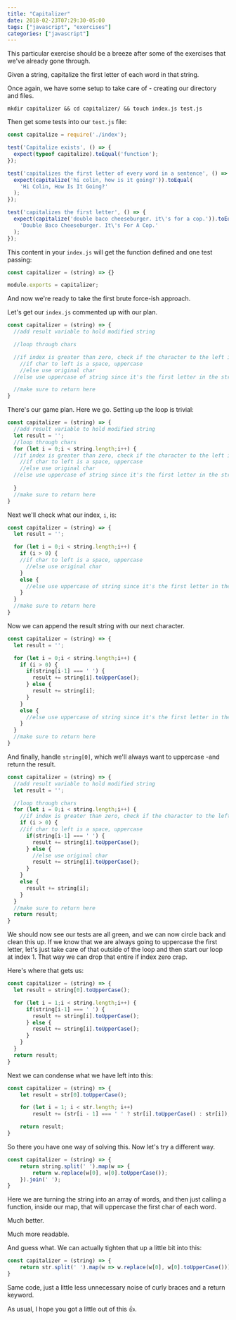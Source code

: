 ```yaml
---
title: "Capitalizer"
date: 2018-02-23T07:29:30-05:00
tags: ["javascript", "exercises"]
categories: ["javascript"]
---
```


This particular exercise should be a breeze after some of the exercises that we've already gone through.

Given a string, capitalize the first letter of each word in that string.

Once again, we have some setup to take care of - creating our directory and files.

`mkdir capitalizer && cd capitalizer/ && touch index.js test.js`

Then get some tests into our `test.js` file:
```javascript
const capitalize = require('./index');

test('Capitalize exists', () => {
  expect(typeof capitalize).toEqual('function');
});

test('capitalizes the first letter of every word in a sentence', () => {
  expect(capitalize('hi colin, how is it going?')).toEqual(
    'Hi Colin, How Is It Going?'
  );
});

test('capitalizes the first letter', () => {
  expect(capitalize('double baco cheeseburger. it\'s for a cop.')).toEqual(
    'Double Baco Cheeseburger. It\'s For A Cop.'
  );
});
```

This content in your `index.js` will get the function defined and one test passing:
``` javascript
const capitalizer = (string) => {}

module.exports = capitalizer;
```

And now we're ready to take the first brute force-ish approach.

Let's get our `index.js` commented up with our plan.
```javascript
const capitalizer = (string) => {
  //add result variable to hold modified string

  //loop through chars

  //if index is greater than zero, check if the character to the left if a space
    //if char to left is a space, uppercase
    //else use original char
  //else use uppercase of string since it's the first letter in the string

  //make sure to return here
}
```

There's our game plan.  Here we go.  Setting up the loop is trivial:
```javascript
const capitalizer = (string) => {
  //add result variable to hold modified string
  let result = '';
  //loop through chars
  for (let i = 0;i < string.length;i++) {
  //if index is greater than zero, check if the character to the left if a space
    //if char to left is a space, uppercase
    //else use original char
  //else use uppercase of string since it's the first letter in the string
  
  }
  //make sure to return here
}
```

Next we'll check what our index, `i`, is:
```javascript
const capitalizer = (string) => {
  let result = '';

  for (let i = 0;i < string.length;i++) {
    if (i > 0) {
    //if char to left is a space, uppercase
      //else use original char
    }
    else {
      //else use uppercase of string since it's the first letter in the string
    }
  }
  //make sure to return here
}
```

Now we can append the result string with our next character.
```javascript
const capitalizer = (string) => {
  let result = '';

  for (let i = 0;i < string.length;i++) {
    if (i > 0) {
      if(string[i-1] === ' ') {
        result += string[i].toUpperCase();
      } else {
        result += string[i];
      }
    }
    else {
      //else use uppercase of string since it's the first letter in the string
    }
  }
  //make sure to return here
}
```

And finally, handle `string[0]`, which we'll always want to uppercase -and return the result.
```javascript
const capitalizer = (string) => {
  //add result variable to hold modified string
  let result = '';

  //loop through chars
  for (let i = 0;i < string.length;i++) {
    //if index is greater than zero, check if the character to the left if a space
    if (i > 0) {
    //if char to left is a space, uppercase
      if(string[i-1] === ' ') {
        result += string[i].toUpperCase();
      } else {
        //else use original char
        result += string[i].toUpperCase();
      }
    }
    else {
      result += string[i];
    }
  }
  //make sure to return here
  return result;
}
```

We should now see our tests are all green, and we can now circle back and clean this up.
If we know that we are always going to uppercase the first letter, let's just take care of that outside of the loop and then start our loop at index 1.
That way we can drop that entire if index zero crap.

Here's where that gets us:
```javascript
const capitalizer = (string) => {
  let result = string[0].toUpperCase();

  for (let i = 1;i < string.length;i++) {
      if(string[i-1] === ' ') {
        result += string[i].toUpperCase();
      } else {
        result += string[i].toUpperCase();
      }
    }
  }
  return result;
}
```

Next we can condense what we have left into this:
```javascript
const capitalizer = (string) => {
    let result = str[0].toUpperCase();

    for (let i = 1; i < str.length; i++)
        result += (str[i - 1] === ' ' ? str[i].toUpperCase() : str[i]);

    return result;
}
```

So there you have one way of solving this.  Now let's try a different way.
```javascript
const capitalizer = (string) => {
    return string.split(' ').map(w => {
        return w.replace(w[0], w[0].toUpperCase());
    }).join(' ');
}
```

Here we are turning the string into an array of words, and then just calling a function, inside our map, that will uppercase the first char of each word.  

Much better.

Much more readable.

And guess what.  We can actually tighten that up a little bit into this:
```javascript
const capitalizer = (string) => {
    return str.split(' ').map(w => w.replace(w[0], w[0].toUpperCase())).join(' ');
}
```

Same code, just a little less unnecessary noise of curly braces and a return keyword.

As usual, I hope you got a little out of this :thumbsup:.